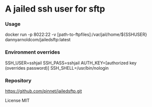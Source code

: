 # A jailed ssh user for sftp  

### Usage
docker run -p 8022:22 -v [path-to-ftpfiles]:/var/jail/home/${SSHUSER} dannyarnoldcom/jailedsftp:latest

### Environment overrides

SSH_USER=sshjail
SSH_PASS=sshjail
AUTH_KEY=[authorized key (overrides password)]
SSH_SHELL=/usr/bin/nologin

### Repository

<https://github.com/pinnet/jailedsftp.git>

License MIT
